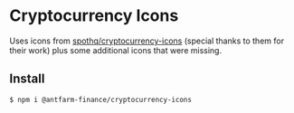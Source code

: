 # Cryptocurrency Icons

Uses icons from [spothq/cryptocurrency-icons](https://github.com/spothq/cryptocurrency-icons) (special thanks to them for their work) plus some additional icons that were missing.

## Install

``` 🚀
$ npm i @antfarm-finance/cryptocurrency-icons
```